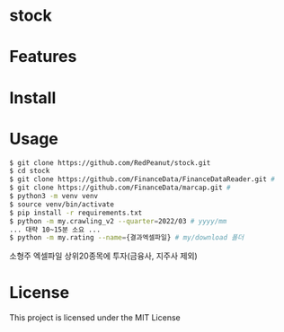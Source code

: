 # stock

# Features

# Install

# Usage

```bash
$ git clone https://github.com/RedPeanut/stock.git
$ cd stock
$ git clone https://github.com/FinanceData/FinanceDataReader.git # 
$ git clone https://github.com/FinanceData/marcap.git #
$ python3 -m venv venv
$ source venv/bin/activate
$ pip install -r requirements.txt
$ python -m my.crawling_v2 --quarter=2022/03 # yyyy/mm
... 대략 10~15분 소요 ...
$ python -m my.rating --name={결과엑셀파일} # my/download 폴더
```
소형주 엑셀파일 상위20종목에 투자(금융사, 지주사 제외)

# License
This project is licensed under the MIT License